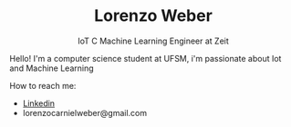 <h1 align="center"> Lorenzo Weber </h1>
<p align="center">IoT C Machine Learning Engineer at Zeit</p>
<p>Hello! I'm a computer science student at UFSM, i'm passionate about Iot and Machine Learning</p>
<p>How to reach me:</p>
<ul>
  <a href="https://www.linkedin.com/in/lorenzo-weber-520a27218/"><li>Linkedin</li></a>
  <li>lorenzocarnielweber@gmail.com</li>
</ul>
